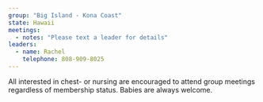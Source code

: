 ```yaml
---
group: "Big Island - Kona Coast"
state: Hawaii
meetings:
  - notes: "Please text a leader for details"
leaders:
  - name: Rachel
    telephone: 808-909-8025
---
```

All interested in chest- or nursing are encouraged to attend group meetings regardless of membership status. Babies are always welcome.